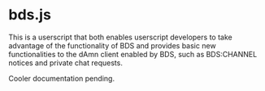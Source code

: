 # bds.js
This is a userscript that both enables userscript developers to take advantage of the functionality of BDS and provides basic new functionalities to the dAmn client enabled by BDS, such as BDS:CHANNEL notices and private chat requests.

Cooler documentation pending.
